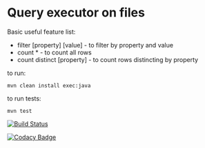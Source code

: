 # Query executor on files

Basic useful feature list:

 * filter [property] [value] - to filter by property and value
 * count * - to count all rows
 * count distinct [property] - to count rows distincting by property


to run:

	mvn clean install exec:java

to run tests:

	mvn test


[![Build Status](https://travis-ci.org/eduardoschmidtsantos/simplequeryexecutor.svg?branch=master)](https://travis-ci.org/eduardoschmidtsantos/simplequeryexecutor)

[![Codacy Badge](https://api.codacy.com/project/badge/Grade/a19ecb68bec543bb9c81a228a33d28c7)](https://www.codacy.com/app/eduardoboss/simplequeryexecutor?utm_source=github.com&amp;utm_medium=referral&amp;utm_content=eduardoschmidtsantos/simplequeryexecutor&amp;utm_campaign=Badge_Grade)